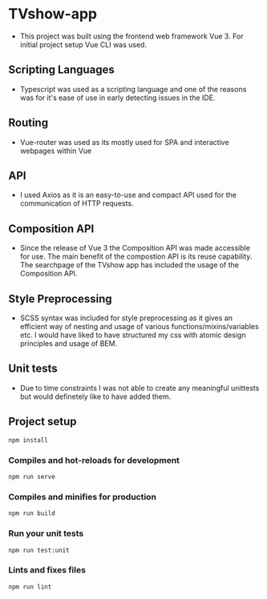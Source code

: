 # TVshow-app
- This project was built using the frontend web framework Vue 3. For initial project setup Vue CLI was used.

## Scripting Languages
- Typescript was used as a scripting language and one of the reasons was for it's ease of use in early detecting issues in the IDE.

## Routing
- Vue-router was used as its mostly used for SPA and interactive webpages within Vue

## API
- I used Axios as it is an easy-to-use and compact API used for the communication of HTTP requests.

## Composition API
- Since the release of Vue 3 the Composition API was made accessible for use. The main benefit of the compostion API is its reuse capability. The searchpage of the TVshow app has included the usage of the Composition API.

## Style Preprocessing
- SCSS syntax was included for style preprocessing as it gives an efficient way of nesting and usage of various functions/mixins/variables etc. I would have liked to have structured my css with atomic design principles and usage of BEM.

## Unit tests
- Due to time constraints I was not able to create any meaningful unittests but would definetely like to have added them.

## Project setup
```
npm install
```

### Compiles and hot-reloads for development
```
npm run serve
```

### Compiles and minifies for production
```
npm run build
```

### Run your unit tests
```
npm run test:unit
```

### Lints and fixes files
```
npm run lint
```